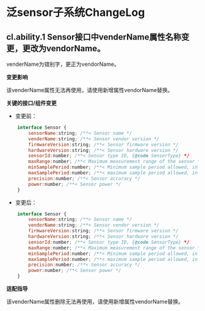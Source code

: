 # 泛sensor子系统ChangeLog

## cl.ability.1 Sensor接口中venderName属性名称变更，更改为vendorName。

venderName为错别字，更正为vendorName。

**变更影响**

该venderName属性无法再使用，请使用新增属性vendorName替换。

**关键的接口/组件变更**

- 变更前：

```js
    interface Sensor {
        sensorName:string; /**< Sensor name */
        venderName:string; /**< Sensor vendor version */
        firmwareVersion:string; /**< Sensor firmware version */
        hardwareVersion:string; /**< Sensor hardware version */
        sensorId:number; /**< Sensor type ID, {@code SensorType} */
        maxRange:number; /**< Maximum measurement range of the sensor */
        minSamplePeriod:number; /**< Minimum sample period allowed, in ns */
        maxSamplePeriod:number; /**< maximum sample period allowed, in ns */
        precision:number; /**< Sensor accuracy */
        power:number; /**< Sensor power */
    }
```

- 变更后：

```js
    interface Sensor {
        sensorName:string; /**< Sensor name */
        vendorName:string; /**< Sensor vendor version */
        firmwareVersion:string; /**< Sensor firmware version */
        hardwareVersion:string; /**< Sensor hardware version */
        sensorId:number; /**< Sensor type ID, {@code SensorType} */
        maxRange:number; /**< Maximum measurement range of the sensor */
        minSamplePeriod:number; /**< Minimum sample period allowed, in ns */
        maxSamplePeriod:number; /**< maximum sample period allowed, in ns */
        precision:number; /**< Sensor accuracy */
        power:number; /**< Sensor power */
    }
```

**适配指导**

该venderName属性删除无法再使用，请使用新增属性vendorName替换。